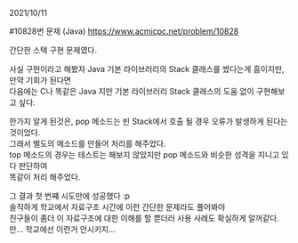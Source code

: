 2021/10/11

#10828번 문제 (Java) https://www.acmicpc.net/problem/10828

간단한 스택 구현 문제였다.

사실 구현이라고 해봤자 Java 기본 라이브러리의 Stack 클래스를 썼다는게 흠이지만, 만약 기회가 된다면   
다음에는 C나 똑같은 Java 지만 기본 라이브러리 Stack 클래스의 도움 없이 구현해보고 싶다.   
   
한가지 알게 된것은, pop 메소드는 빈 Stack에서 호출 될 경우 오류가 발생하게 된다는 것이었다.   
그래서 별도의 메소드를 만들어 처리를 해주었다.   
top 메소드의 경우는 테스트는 해보지 않았지만 pop 메소드와 비슷한 성격을 지니고 있다 판단하여   
똑같이 처리 해주었다.   
   
그 결과 첫 번쨰 시도만에 성공했다 :p   
솔직하게 학교에서 자료구조 시간에 이런 간단한 문제라도 풀어봐야   
친구들이 좀더 이 자료구조에 대한 이해를 할 뿐더러 사용 사례도 확실하게 알꺼같다.   
만... 학교에선 이런거 안시키지...   

